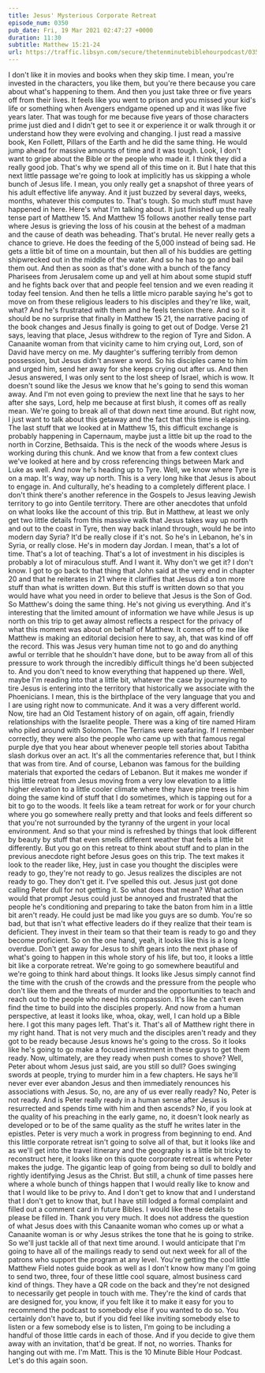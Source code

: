 ```yaml
---
title: Jesus' Mysterious Corporate Retreat
episode_num: 0350
pub_date: Fri, 19 Mar 2021 02:47:27 +0000
duration: 11:30
subtitle: Matthew 15:21-24
url: https://traffic.libsyn.com/secure/thetenminutebiblehourpodcast/0350_-_Jesus_Mysterious_Corporate_Retreat.mp3
---
```


 I don't like it in movies and books when they skip time. I mean, you're invested in the characters, you like them, but you're there because you care about what's happening to them. And then you just take three or five years off from their lives. It feels like you went to prison and you missed your kid's life or something when Avengers endgame opened up and it was like five years later. That was tough for me because five years of those characters prime just died and I didn't get to see it or experience it or walk through it or understand how they were evolving and changing. I just read a massive book, Ken Follett, Pillars of the Earth and he did the same thing. He would jump ahead for massive amounts of time and it was tough. Look, I don't want to gripe about the Bible or the people who made it. I think they did a really good job. That's why we spend all of this time on it. But I hate that this next little passage we're going to look at implicitly has us skipping a whole bunch of Jesus life. I mean, you only really get a snapshot of three years of his adult effective life anyway. And it just buzzed by several days, weeks, months, whatever this computes to. That's tough. So much stuff must have happened in here. Here's what I'm talking about. It just finished up the really tense part of Matthew 15. And Matthew 15 follows another really tense part where Jesus is grieving the loss of his cousin at the behest of a madman and the cause of death was beheading. That's brutal. He never really gets a chance to grieve. He does the feeding of the 5,000 instead of being sad. He gets a little bit of time on a mountain, but then all of his buddies are getting shipwrecked out in the middle of the water. And so he has to go and bail them out. And then as soon as that's done with a bunch of the fancy Pharisees from Jerusalem come up and yell at him about some stupid stuff and he fights back over that and people feel tension and we even reading it today feel tension. And then he tells a little micro parable saying he's got to move on from these religious leaders to his disciples and they're like, wait, what? And he's frustrated with them and he feels tension there. And so it should be no surprise that finally in Matthew 15 21, the narrative pacing of the book changes and Jesus finally is going to get out of Dodge. Verse 21 says, leaving that place, Jesus withdrew to the region of Tyre and Sidon. A Canaanite woman from that vicinity came to him crying out, Lord, son of David have mercy on me. My daughter's suffering terribly from demon possession, but Jesus didn't answer a word. So his disciples came to him and urged him, send her away for she keeps crying out after us. And then Jesus answered, I was only sent to the lost sheep of Israel, which is wow. It doesn't sound like the Jesus we know that he's going to send this woman away. And I'm not even going to preview the next line that he says to her after she says, Lord, help me because at first blush, it comes off as really mean. We're going to break all of that down next time around. But right now, I just want to talk about this getaway and the fact that this time is elapsing. The last stuff that we looked at in Matthew 15, this difficult exchange is probably happening in Capernaum, maybe just a little bit up the road to the north in Corzine, Bethsaida. This is the neck of the woods where Jesus is working during this chunk. And we know that from a few context clues we've looked at here and by cross referencing things between Mark and Luke as well. And now he's heading up to Tyre. Well, we know where Tyre is on a map. It's way, way up north. This is a very long hike that Jesus is about to engage in. And culturally, he's heading to a completely different place. I don't think there's another reference in the Gospels to Jesus leaving Jewish territory to go into Gentile territory. There are other anecdotes that unfold on what looks like the account of this trip. But in Matthew, at least we only get two little details from this massive walk that Jesus takes way up north and out to the coast in Tyre, then way back inland through, would he be into modern day Syria? It'd be really close if it's not. So he's in Lebanon, he's in Syria, or really close. He's in modern day Jordan. I mean, that's a lot of time. That's a lot of teaching. That's a lot of investment in his disciples is probably a lot of miraculous stuff. And I want it. Why don't we get it? I don't know. I got to go back to that thing that John said at the very end in chapter 20 and that he reiterates in 21 where it clarifies that Jesus did a ton more stuff than what is written down. But this stuff is written down so that you would have what you need in order to believe that Jesus is the Son of God. So Matthew's doing the same thing. He's not giving us everything. And it's interesting that the limited amount of information we have while Jesus is up north on this trip to get away almost reflects a respect for the privacy of what this moment was about on behalf of Matthew. It comes off to me like Matthew is making an editorial decision here to say, ah, that was kind of off the record. This was Jesus very human time not to go and do anything awful or terrible that he shouldn't have done, but to be away from all of this pressure to work through the incredibly difficult things he'd been subjected to. And you don't need to know everything that happened up there. Well, maybe I'm reading into that a little bit, whatever the case by journeying to tire Jesus is entering into the territory that historically we associate with the Phoenicians. I mean, this is the birthplace of the very language that you and I are using right now to communicate. And it was a very different world. Now, tire had an Old Testament history of on again, off again, friendly relationships with the Israelite people. There was a king of tire named Hiram who piled around with Solomon. The Terrians were seafaring. If I remember correctly, they were also the people who came up with that famous regal purple dye that you hear about whenever people tell stories about Tabitha slash dorkus over an act. It's all the commentaries reference that, but I think that was from tire. And of course, Lebanon was famous for the building materials that exported the cedars of Lebanon. But it makes me wonder if this little retreat from Jesus moving from a very low elevation to a little higher elevation to a little cooler climate where they have pine trees is him doing the same kind of stuff that I do sometimes, which is tapping out for a bit to go to the woods. It feels like a team retreat for work or for your church where you go somewhere really pretty and that looks and feels different so that you're not surrounded by the tyranny of the urgent in your local environment. And so that your mind is refreshed by things that look different by beauty by stuff that even smells different weather that feels a little bit differently. But you go on this retreat to think about stuff and to plan in the previous anecdote right before Jesus goes on this trip. The text makes it look to the reader like, Hey, just in case you thought the disciples were ready to go, they're not ready to go. Jesus realizes the disciples are not ready to go. They don't get it. I've spelled this out. Jesus just got done calling Peter dull for not getting it. So what does that mean? What action would that prompt Jesus could just be annoyed and frustrated that the people he's conditioning and preparing to take the baton from him in a little bit aren't ready. He could just be mad like you guys are so dumb. You're so bad, but that isn't what effective leaders do if they realize that their team is deficient. They invest in their team so that their team is ready to go and they become proficient. So on the one hand, yeah, it looks like this is a long overdue. Don't get away for Jesus to shift gears into the next phase of what's going to happen in this whole story of his life, but too, it looks a little bit like a corporate retreat. We're going to go somewhere beautiful and we're going to think hard about things. It looks like Jesus simply cannot find the time with the crush of the crowds and the pressure from the people who don't like them and the threats of murder and the opportunities to teach and reach out to the people who need his compassion. It's like he can't even find the time to build into the disciples properly. And now from a human perspective, at least it looks like, whoa, okay, well, I can hold up a Bible here. I got this many pages left. That's it. That's all of Matthew right there in my right hand. That is not very much and the disciples aren't ready and they got to be ready because Jesus knows he's going to the cross. So it looks like he's going to go make a focused investment in these guys to get them ready. Now, ultimately, are they ready when push comes to shove? Well, Peter about whom Jesus just said, are you still so dull? Goes swinging swords at people, trying to murder him in a few chapters. He says he'll never ever ever abandon Jesus and then immediately renounces his associations with Jesus. So, no, are any of us ever really ready? No, Peter is not ready. And is Peter really ready in a human sense after Jesus is resurrected and spends time with him and then ascends? No, if you look at the quality of his preaching in the early game, no, it doesn't look nearly as developed or to be of the same quality as the stuff he writes later in the epistles. Peter is very much a work in progress from beginning to end. And this little corporate retreat isn't going to solve all of that, but it looks like and as we'll get into the travel itinerary and the geography is a little bit tricky to reconstruct here, it looks like on this quote corporate retreat is where Peter makes the judge. The gigantic leap of going from being so dull to boldly and rightly identifying Jesus as the Christ. But still, a chunk of time passes here where a whole bunch of things happen that I would really like to know and that I would like to be privy to. And I don't get to know that and I understand that I don't get to know that, but I have still lodged a formal complaint and filled out a comment card in future Bibles. I would like these details to please be filled in. Thank you very much. It does not address the question of what Jesus does with this Canaanite woman who comes up or what a Canaanite woman is or why Jesus strikes the tone that he is going to strike. So we'll just tackle all of that next time around. I would anticipate that I'm going to have all of the mailings ready to send out next week for all of the patrons who support the program at any level. You're getting the cool little Matthew Field notes guide book as well as I don't know how many I'm going to send two, three, four of these little cool square, almost business card kind of things. They have a QR code on the back and they're not designed to necessarily get people in touch with me. They're the kind of cards that are designed for, you know, if you felt like it to make it easy for you to recommend the podcast to somebody else if you wanted to do so. You certainly don't have to, but if you did feel like inviting somebody else to listen or a few somebody else is to listen, I'm going to be including a handful of those little cards in each of those. And if you decide to give them away with an invitation, that'd be great. If not, no worries. Thanks for hanging out with me. I'm Matt. This is the 10 Minute Bible Hour Podcast. Let's do this again soon.